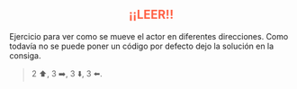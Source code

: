 <h2 style="text-align:center; color:Tomato">¡¡LEER!!</h2>

<gs-toolbox toolbox-url="https://gobstones.runners.mumuki.io/assets/minimal-kindergarten-toolbox.xml"></gs-toolbox>

<gs-attire attire-url="https://raw.githubusercontent.com/MumukiProject/mumuki-guia-gobstones-primeros-programas-kinder/master/assets/attires/config_1602278007753.json"></gs-attire>

Ejercicio para ver como se mueve el actor en diferentes direcciones.
Como todavía no se puede poner un código por defecto dejo la solución en la consiga.

> 2 :arrow_up:, 3 :arrow_right:, 3 :arrow_down:, 3 :arrow_left:.